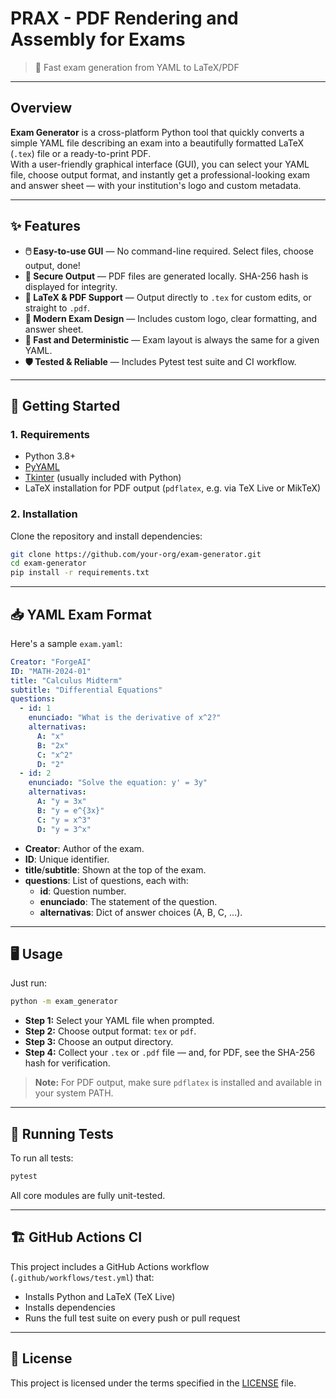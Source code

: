 # PRAX - PDF Rendering and Assembly for Exams

> 📄 Fast exam generation from YAML to LaTeX/PDF

---

## Overview

**Exam Generator** is a cross-platform Python tool that quickly converts a simple YAML file describing an exam into a beautifully formatted LaTeX (`.tex`) file or a ready-to-print PDF.  
With a user-friendly graphical interface (GUI), you can select your YAML file, choose output format, and instantly get a professional-looking exam and answer sheet — with your institution's logo and custom metadata.

---

## ✨ Features

- **🖱️ Easy-to-use GUI** — No command-line required. Select files, choose output, done!
- **🔐 Secure Output** — PDF files are generated locally. SHA-256 hash is displayed for integrity.
- **📄 LaTeX & PDF Support** — Output directly to `.tex` for custom edits, or straight to `.pdf`.
- **🎨 Modern Exam Design** — Includes custom logo, clear formatting, and answer sheet.
- **🔄 Fast and Deterministic** — Exam layout is always the same for a given YAML.
- **🛡️ Tested & Reliable** — Includes Pytest test suite and CI workflow.

---

## 🚀 Getting Started

### 1. Requirements

- Python 3.8+
- [PyYAML](https://pyyaml.org/)
- [Tkinter](https://wiki.python.org/moin/TkInter) (usually included with Python)
- LaTeX installation for PDF output (`pdflatex`, e.g. via TeX Live or MikTeX)

### 2. Installation

Clone the repository and install dependencies:

```bash
git clone https://github.com/your-org/exam-generator.git
cd exam-generator
pip install -r requirements.txt
```

---

## 📥 YAML Exam Format

Here's a sample `exam.yaml`:

```yaml
Creator: "ForgeAI"
ID: "MATH-2024-01"
title: "Calculus Midterm"
subtitle: "Differential Equations"
questions:
  - id: 1
    enunciado: "What is the derivative of x^2?"
    alternativas:
      A: "x"
      B: "2x"
      C: "x^2"
      D: "2"
  - id: 2
    enunciado: "Solve the equation: y' = 3y"
    alternativas:
      A: "y = 3x"
      B: "y = e^{3x}"
      C: "y = x^3"
      D: "y = 3^x"
```

- **Creator**: Author of the exam.
- **ID**: Unique identifier.
- **title**/**subtitle**: Shown at the top of the exam.
- **questions**: List of questions, each with:
  - **id**: Question number.
  - **enunciado**: The statement of the question.
  - **alternativas**: Dict of answer choices (A, B, C, ...).

---

## 🖥️ Usage

Just run:

```bash
python -m exam_generator
```

- **Step 1:** Select your YAML file when prompted.
- **Step 2:** Choose output format: `tex` or `pdf`.
- **Step 3:** Choose an output directory.
- **Step 4:** Collect your `.tex` or `.pdf` file — and, for PDF, see the SHA-256 hash for verification.

> **Note:** For PDF output, make sure `pdflatex` is installed and available in your system PATH.

---

## 🧪 Running Tests

To run all tests:

```bash
pytest
```

All core modules are fully unit-tested.

---

## 🏗️ GitHub Actions CI

This project includes a GitHub Actions workflow (`.github/workflows/test.yml`) that:

- Installs Python and LaTeX (TeX Live)
- Installs dependencies
- Runs the full test suite on every push or pull request

---

## 📝 License

This project is licensed under the terms specified in the [LICENSE](LICENSE) file.